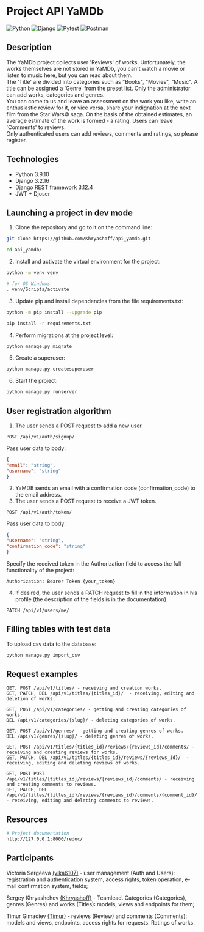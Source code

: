 # Project API YaMDb

[![Python](https://img.shields.io/badge/-Python-464641?style=flat-square&logo=Python)](https://www.python.org/)
[![Django](https://img.shields.io/badge/Django-464646?style=flat-square&logo=django)](https://www.djangoproject.com/)
[![Pytest](https://img.shields.io/badge/Pytest-464646?style=flat-square&logo=pytest)](https://docs.pytest.org/en/6.2.x/)
[![Postman](https://img.shields.io/badge/Postman-464646?style=flat-square&logo=postman)](https://www.postman.com/)

## Description
The YaMDb project collects user 'Reviews' of works. Unfortunately, the works themselves are not stored in YaMDb, you can't watch a movie or listen to music here, but you can read about them.<br>
The 'Title' are divided into categories such as "Books", "Movies", "Music".
A title can be assigned a 'Genre' from the preset list.
Only the administrator can add works, categories and genres.<br>
You can come to us and leave an assessment on the work you like, write an enthusiastic review for it, or vice versa, share your indignation at the next film from the Star Wars© saga. On the basis of the obtained estimates, an average estimate of the work is formed - a rating.
Users can leave 'Comments' to reviews.<br>
Only authenticated users can add reviews, comments and ratings, so please register.

## Technologies
- Python 3.9.10
- Django 3.2.16
- Django REST framework 3.12.4
- JWT + Djoser

## Launching a project in dev mode
1. Clone the repository and go to it on the command line:
```bash
git clone https://github.com/Khryashoff/api_yamdb.git
```
```bash
cd api_yamdb/
```
2. Install and activate the virtual environment for the project:
```bash
python -m venv venv
```
```bash
# for OS Windows
. venv/Scripts/activate
```
3. Update pip and install dependencies from the file requirements.txt:
```bash
python -m pip install --upgrade pip
```
```bash
pip install -r requirements.txt
```
4. Perform migrations at the project level:
```bash
python manage.py migrate
```
5. Create a superuser:
```bash
python manage.py createsuperuser
```
6. Start the project:
```bash
python manage.py runserver
```

## User registration algorithm
1. The user sends a POST request to add a new user.
```
POST /api/v1/auth/signup/
```

Pass user data to body:
```json
{
"email": "string",
"username": "string"
}
```
2. YaMDB sends an email with a confirmation code (confirmation_code) to the email address.
3. The user sends a POST request to receive a JWT token. 
```
POST /api/v1/auth/token/
```

Pass user data to body:
```json
{
"username": "string",
"confirmation_code": "string"
}
```

Specify the received token in the Authorization field to access the full functionality of the project:
```
Authorization: Bearer Token {your_token}
```

4. If desired, the user sends a PATCH request to fill in the information in his profile (the description of the fields is in the documentation).
```
PATCH /api/v1/users/me/
```

## Filling tables with test data
To upload csv data to the database:
```bash
python manage.py import_csv
```

## Request examples
```
GET, POST /api/v1/titles/ - receiving and creation works.
GET, PATCH, DEL /api/v1/titles/{titles_id}/  - receiving, editing and deletion of works.

GET, POST /api/v1/categories/ - getting and creating categories of works.
DEL /api/v1/categories/{slug}/ - deleting categories of works.

GET, POST /api/v1/genres/ - getting and creating genres of works.
DEL /api/v1/genres/{slug}/ - deleting genres of works.

GET, POST /api/v1/titles/{titles_id}/reviews/{reviews_id}/comments/ - receiving and creating reviews for works.
GET, PATCH, DEL /api/v1/titles/{titles_id}/reviews/{reviews_id}/  - receiving, editing and deleting reviews of works.

GET, POST POST /api/v1/titles/{titles_id}/reviews/{reviews_id}/comments/ - receiving and creating comments to reviews.
GET, PATCH, DEL /api/v1/titles/{titles_id}/reviews/{reviews_id}/comments/{comment_id}/  - receiving, editing and deleting comments to reviews.
```

## Resources
```bash
# Project documentation
http://127.0.0.1:8000/redoc/
```

## Participants
Victoria Sergeeva [(vika6107)](https://github.com/vika6107) - user management (Auth and Users): registration and authentication system, access rights, token operation, e-mail confirmation system, fields;

Sergey Khryashchev [(Khryashoff)](https://github.com/Khryashoff) - Teamlead. Categories (Categories), genres (Genres) and works (Titles): models, views and endpoints for them;

Timur Gimadiev [(Timur)](https://github.com/Timur-Gimadiev) - reviews (Review) and comments (Comments): models and views, endpoints, access rights for requests. Ratings of works.
